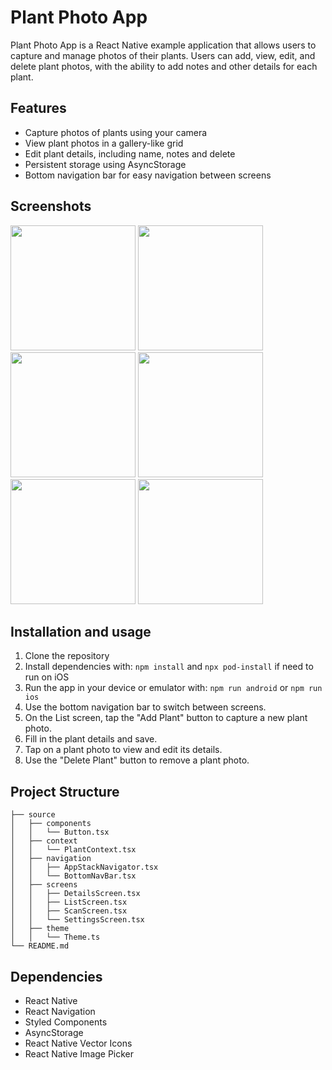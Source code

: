 # Plant Photo App

Plant Photo App is a React Native example application that allows users to capture and manage photos of their plants. Users can add, view, edit, and delete plant photos, with the ability to add notes and other details for each plant.

## Features

- Capture photos of plants using your camera
- View plant photos in a gallery-like grid
- Edit plant details, including name, notes and delete
- Persistent storage using AsyncStorage
- Bottom navigation bar for easy navigation between screens

## Screenshots
<img src="https://github.com/user-attachments/assets/a83a04bd-c07a-494a-90d6-7efbd1c8e9ba" width="200">
<img src="https://github.com/user-attachments/assets/1198416d-9c21-459a-b054-92b0d942ba84" width="200">
<img src="https://github.com/user-attachments/assets/457c4639-2be4-4968-bda7-ef033ce4a32b" width="200">
<img src="https://github.com/user-attachments/assets/9c7cb4f0-b8d8-4808-acb8-3c817ea9ce33" width="200">
<img src="https://github.com/user-attachments/assets/7bb1095d-c998-4e55-b675-5b3b6fb102eb" width="200">
<img src="https://github.com/user-attachments/assets/b685eadf-2aa7-41b7-a92e-54efde08ceef" width="200">

## Installation and usage

1. Clone the repository
2. Install dependencies with:
   `npm install` and `npx pod-install` if need to run on iOS
3. Run the app in your device or emulator with:
   `npm run android` or `npm run ios`
5. Use the bottom navigation bar to switch between screens.
6. On the List screen, tap the "Add Plant" button to capture a new plant photo.
7. Fill in the plant details and save.
8. Tap on a plant photo to view and edit its details.
9. Use the "Delete Plant" button to remove a plant photo.

## Project Structure
```├── App.tsx
├── source
│   ├── components
│   │   └── Button.tsx
│   ├── context
│   │   └── PlantContext.tsx
│   ├── navigation
│   │   ├── AppStackNavigator.tsx
│   │   └── BottomNavBar.tsx
│   ├── screens
│   │   ├── DetailsScreen.tsx
│   │   ├── ListScreen.tsx
│   │   ├── ScanScreen.tsx
│   │   └── SettingsScreen.tsx
│   ├── theme
│   │   └── Theme.ts
└── README.md
```

## Dependencies
- React Native
- React Navigation
- Styled Components
- AsyncStorage
- React Native Vector Icons
- React Native Image Picker
